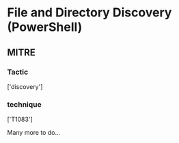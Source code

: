 # File and Directory Discovery (PowerShell)

## MITRE

### Tactic
['discovery']

### technique
['T1083']

Many more to do...
